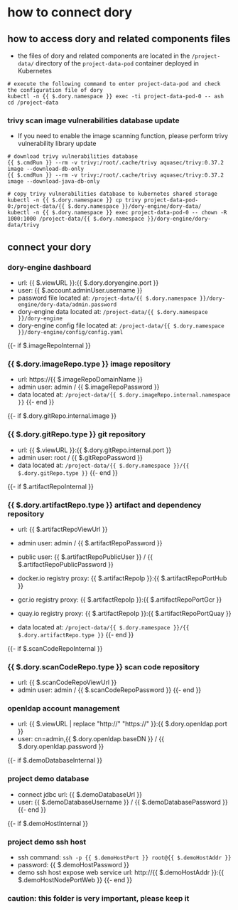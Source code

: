 # how to connect dory

## how to access dory and related components files

- the files of dory and related components are located in the `/project-data/` directory of the `project-data-pod` container deployed in Kubernetes

```shell script
# execute the following command to enter project-data-pod and check the configuration file of dory
kubectl -n {{ $.dory.namespace }} exec -ti project-data-pod-0 -- ash
cd /project-data
```

### trivy scan image vulnerabilities database update

- If you need to enable the image scanning function, please perform trivy vulnerability library update

```shell
# download trivy vulnerabilities database
{{ $.cmdRun }} --rm -v trivy:/root/.cache/trivy aquasec/trivy:0.37.2 image --download-db-only
{{ $.cmdRun }} --rm -v trivy:/root/.cache/trivy aquasec/trivy:0.37.2 image --download-java-db-only

# copy trivy vulnerabilities database to kubernetes shared storage
kubectl -n {{ $.dory.namespace }} cp trivy project-data-pod-0:/project-data/{{ $.dory.namespace }}/dory-engine/dory-data/
kubectl -n {{ $.dory.namespace }} exec project-data-pod-0 -- chown -R 1000:1000 /project-data/{{ $.dory.namespace }}/dory-engine/dory-data/trivy
```

## connect your dory

### dory-engine dashboard

- url: {{ $.viewURL }}:{{ $.dory.doryengine.port }}
- user: {{ $.account.adminUser.username }}
- password file located at: `/project-data/{{ $.dory.namespace }}/dory-engine/dory-data/admin.password`
- dory-engine data located at: `/project-data/{{ $.dory.namespace }}/dory-engine`
- dory-engine config file located at: `/project-data/{{ $.dory.namespace }}/dory-engine/config/config.yaml`

{{- if $.imageRepoInternal }}

### {{ $.dory.imageRepo.type }} image repository

- url: https://{{ $.imageRepoDomainName }}
- admin user: admin / {{ $.imageRepoPassword }}
- data located at: `/project-data/{{ $.dory.imageRepo.internal.namespace }}`
{{- end }}

{{- if $.dory.gitRepo.internal.image }}

### {{ $.dory.gitRepo.type }} git repository

- url: {{ $.viewURL }}:{{ $.dory.gitRepo.internal.port }}
- admin user: root / {{ $.gitRepoPassword }}
- data located at: `/project-data/{{ $.dory.namespace }}/{{ $.dory.gitRepo.type }}`
{{- end }}

{{- if $.artifactRepoInternal }}

### {{ $.dory.artifactRepo.type }} artifact and dependency repository

- url: {{ $.artifactRepoViewUrl }}
- admin user: admin / {{ $.artifactRepoPassword }}
- public user: {{ $.artifactRepoPublicUser }} / {{ $.artifactRepoPublicPassword }}
- docker.io registry proxy: {{ $.artifactRepoIp }}:{{ $.artifactRepoPortHub }}
- gcr.io registry proxy: {{ $.artifactRepoIp }}:{{ $.artifactRepoPortGcr }}
- quay.io registry proxy: {{ $.artifactRepoIp }}:{{ $.artifactRepoPortQuay }}

- data located at: `/project-data/{{ $.dory.namespace }}/{{ $.dory.artifactRepo.type }}`
{{- end }}

{{- if $.scanCodeRepoInternal }}

### {{ $.dory.scanCodeRepo.type }} scan code repository

- url: {{ $.scanCodeRepoViewUrl }}
- admin user: admin / {{ $.scanCodeRepoPassword }}
{{- end }}

### openldap account management

- url: {{ $.viewURL | replace "http://" "https://" }}:{{ $.dory.openldap.port }}
- user: cn=admin,{{ $.dory.openldap.baseDN }} / {{ $.dory.openldap.password }}

{{- if $.demoDatabaseInternal }}

### project demo database

- connect jdbc url: {{ $.demoDatabaseUrl }}
- user: {{ $.demoDatabaseUsername }} / {{ $.demoDatabasePassword }}
{{- end }}

{{- if $.demoHostInternal }}

### project demo ssh host

- ssh command: `ssh -p {{ $.demoHostPort }} root@{{ $.demoHostAddr }}`
- password: {{ $.demoHostPassword }}
- demo ssh host expose web service url:  http://{{ $.demoHostAddr }}:{{ $.demoHostNodePortWeb }}
{{- end }}

### caution: this folder is very important, please keep it
